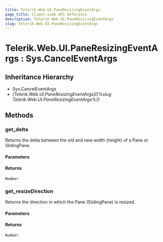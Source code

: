 ```yaml
---
title: Telerik.Web.UI.PaneResizingEventArgs
page_title: Client-side API Reference
description: Telerik.Web.UI.PaneResizingEventArgs
slug: Telerik.Web.UI.PaneResizingEventArgs
---
```


# Telerik.Web.UI.PaneResizingEventArgs : Sys.CancelEventArgs 

## Inheritance Hierarchy

* Sys.CancelEventArgs
* *[Telerik.Web.UI.PaneResizingEventArgs]({%slug Telerik.Web.UI.PaneResizingEventArgs%})*

## Methods

### get_delta

Returns the detla between the old and new width (height) of a Pane or SlidingPane.

#### Parameters

#### Returns

`Number`

### get_resizeDirection

Returns the direction in which the Pane (SlidingPane) is resized.

#### Parameters

#### Returns

`Number`